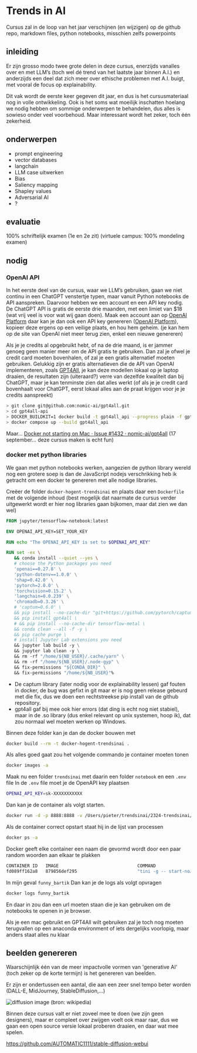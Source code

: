 # Trends in AI

Cursus zal in de loop van het jaar verschijnen (en wijzigen) op de github repo, markdown files, python notebooks, misschien zelfs powerpoints

## inleiding

Er zijn grosso modo twee grote delen in deze cursus, enerzijds vanalles over en met LLM’s (toch wel dé trend van het laatste jaar binnen A.I.) en anderzijds een deel dat zich meer over ethische problemen met A.I. buigt, met vooral de focus op explainability.

Dit vak wordt de eerste keer gegeven dit jaar, en dus is het cursusmateriaal nog in volle ontwikkeling. Ook is het soms wat moeilijk inschatten hoelang we nodig hebben om sommige onderwerpen te behandelen, dus alles is sowieso onder veel voorbehoud.
Maar interessant wordt het zeker, toch één zekerheid.

## onderwerpen

- prompt engineering
- vector databases
- langchain
- LLM case uitwerken
- Bias
- Saliency mapping
- Shapley values
- Adversarial AI
- ?

## evaluatie

 100% schriftelijk examen (1e en 2e zit)
(virtuele campus: 100% mondeling examen)

## nodig

### OpenAI API

In het eerste deel van de cursus, waar we LLM’s gebruiken, gaan we niet continu in een ChatGPT venstertje typen, maar vanuit Python notebooks de API aanspreken. Daarvoor hebben we een account en een API key nodig.
De ChatGPT API is gratis de eerste drie maanden, met een limiet van $18 (wat vrij veel is voor wat wij gaan doen).
Maak een account aan op [OpenAI Platform](https://platform.openai.com/) daar kan je dan ook een API key genereren ([OpenAI Platform](https://platform.openai.com/account/api-keys)), kopieer deze ergens op een veilige plaats, en hou hem geheim. (je kan hem op de site van OpenAI niet meer terug zien, enkel een nieuwe genereren)

Als je je credits al opgebruikt hebt, of na de drie maand, is er jammer genoeg geen manier meer om de API gratis te gebruiken. Dan zal je ofwel je credit card moeten bovenhalen, of zal je een gratis alternatief moeten gebruiken.
Gelukkig zijn er gratis alternatieven die de API van OpenAI implementeren, zoals [GPT4All](https://gpt4all.io/index.html), je kan deze modellen lokaal op je laptop draaien, de resultaten zijn (uiteraard?) verre van dezelfde kwaliteit dan bij ChatGPT, maar je kan tenminste zien dat alles werkt (of als je je credit card bovenhaalt voor ChatGPT, eerst lokaal alles aan de praat krijgen voor je je credits aanspreekt)

```bash
> git clone git@github.com:nomic-ai/gpt4all.git
> cd gpt4all-api
> DOCKER_BUILDKIT=1 docker build -t gpt4all_api --progress plain -f gpt4all_api/Dockerfile.buildkit .
> docker compose up --build gpt4all_api

```

Maar…
[Docker not starting on Mac · Issue \#1432 · nomic-ai/gpt4all](https://github.com/nomic-ai/gpt4all/issues/1432#issuecomment-1722590241)
(17 september… deze cursus maken is echt fun)

### docker met python libraries

We gaan met python notebooks werken, aangezien de python library wereld nog een grotere soep is dan de JavaScript nodejs verschrikking heb ik getracht om een docker te genereren met alle nodige libraries.

Creëer de folder `docker-hogent-trendsinai` en plaats daar een `Dockerfile` met de volgende inhoud
(best mogelijk dat naarmate de cursus verder uitgewerkt wordt er hier nog libraries gaan bijkomen, maar dat zien we dan wel)

```dockerfile
FROM jupyter/tensorflow-notebook:latest

ENV OPENAI_API_KEY=SET_YOUR_KEY

RUN echo "The OPENAI_API_KEY is set to $OPENAI_API_KEY"

RUN set -ex \
   && conda install --quiet --yes \
   # choose the Python packages you need
   'openai==0.27.8' \
   'python-dotenv==1.0.0' \
   'shap=0.42.0' \
   'pytorch=2.0.0' \
   'torchvision=0.15.2' \
   'langchain=0.0.239' \
   'chromadb=0.3.26' \
   # 'captum=0.6.0' \
   && pip install --no-cache-dir "git+https://github.com/pytorch/captum.git" \
   && pip install gpt4all \
   # && pip install --no-cache-dir tensorflow-metal \
   && conda clean --all -f -y \
   && pip cache purge \
   # install Jupyter Lab extensions you need
   && jupyter lab build -y \
   && jupyter lab clean -y \
   && rm -rf "/home/${NB_USER}/.cache/yarn" \
   && rm -rf "/home/${NB_USER}/.node-gyp" \
   && fix-permissions "${CONDA_DIR}" \
   && fix-permissions "/home/${NB_USER}"%
```

- De captum library (later nodig voor de explainability lessen) gaf fouten in docker, de bug was gefixt in git maar er is nog geen release gebeurd met die fix, dus we doen een rechtstreekse pip install van de github repository.
- gpt4all gaf bij mee ook hier errors (dat ding is echt nog niet stabiel), maar in de .so library (dus enkel relevant op unix systemen, hoop ik), dat zou normaal wel moeten werken op Windows.

Binnen deze folder kan je dan de docker bouwen met

```bash
docker build --rm -t docker-hogent-trendsinai .
```

Als alles goed gaat zou het volgende commando je container moeten tonen

```bash
docker images -a
```

Maak nu een folder `trendsinai` met daarin een folder `notebook` en een `.env` file
In de `.env` file moet je de OpenAPI key plaatsen

```bash
OPENAI_API_KEY=sk-XXXXXXXXXXX
```

Dan kan je de container als volgt starten.

```bash
docker run -d -p 8888:8888 -v /Users/pieter/trendsinai/2324-trendsinai/notebooks:/home/jovyan/work/trendsinai --env-file /Users/pieter/trendsinai/.env docker-hogent-trendsinai
```

Als de container correct opstart staat hij in de lijst van processen

```bash
docker ps -a
```

Docker geeft elke container een naam die gevormd wordt door een paar random woorden aan elkaar te plakken

```bash
CONTAINER ID   IMAGE                              COMMAND                  CREATED        STATUS                      PORTS                              NAMES
fd089ff162a8   879856def295                       "tini -g -- start-no…"   43 hours ago   Up 43 hours (healthy)       0.0.0.0:8888->8888/tcp             funny_bartik
```

In mijn geval `funny_bartik`
Dan kan je de logs als volgt opvragen

```bash
docker logs funny_bartik
```

En daar in zou dan een url moeten staan die je kan gebruiken om de notebooks te openen in je browser.

Als je een mac gebruikt en GPT4All wilt gebruiken zal je toch nog moeten terugvallen op een anaconda environment of iets dergelijks voorlopig, maar anders staat alles nu klaar

## beelden genereren

Waarschijnlijk één van de meer impactvolle vormen van 'generative AI' (toch zeker op de korte termijn) is het genereren van beelden.

Er zijn er ondertussen een aantal, die aan een zeer snel tempo beter worden (DALL-E, MidJourney, StableDiffusion,...)

![diffusion image](img/diffusion.png)
(bron: wikipedia)

Binnen deze cursus valt er niet zoveel mee te doen (we zijn geen designers), maar er compleet over zwijgen voelt ook maar raar, dus we gaan een open source versie lokaal proberen draaien, en daar wat mee spelen.

<https://github.com/AUTOMATIC1111/stable-diffusion-webui>
